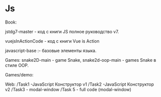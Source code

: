# Js

Book: 

jstdg7-master - код с книги JS полное руководство v7.

vuejsInActionCode - код с книги  Vue  is Action

javascript-base :- базовые элементы языка.

Games: 
snake2D-main - game Snake, snake2d-oop-main - games Snake в стиле OOP.

Games/demo:

Web:
    /Task1 -JavaScript Конструктор v1
    /Task2 -JavaScript Конструктор v2
    /Task3 - modal-window
    /Task 5 - full code (modal-window)


